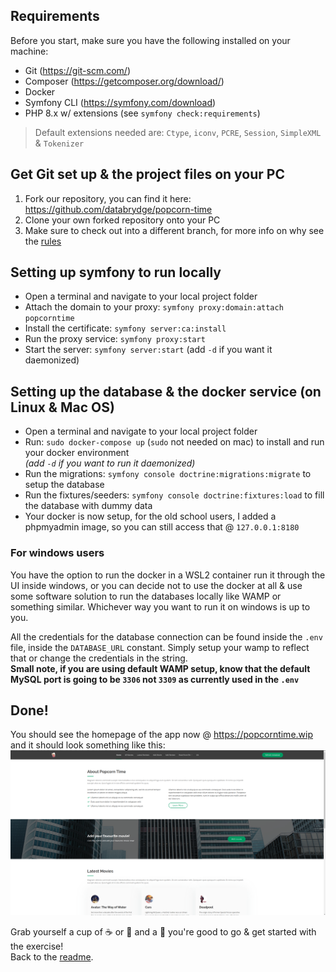 ## Requirements

Before you start, make sure you have the following installed on your machine:
- Git (https://git-scm.com/)
- Composer (https://getcomposer.org/download/)
- Docker
- Symfony CLI (https://symfony.com/download)
- PHP 8.x w/ extensions (see `symfony check:requirements`)<br/>
> Default extensions needed are:  `Ctype`, `iconv`, `PCRE`, `Session`, `SimpleXML` & `Tokenizer`


## Get Git set up & the project files on your PC
1. Fork our repository, you can find it here: https://github.com/databrydge/popcorn-time
2. Clone your own forked repository onto your PC
3. Make sure to check out into a different branch, for more info on why see the [rules](README.md#assignment-rules-for-submission)


## Setting up symfony to run locally
- Open a terminal and navigate to your local project folder
- Attach the domain to your proxy: `symfony proxy:domain:attach popcorntime`
- Install the certificate: `symfony server:ca:install`
- Run the proxy service: `symfony proxy:start`
- Start the server: `symfony server:start` (add `-d` if you want it daemonized)



## Setting up the database & the docker service (on Linux & Mac OS)

- Open a terminal and navigate to your local project folder
- Run: `sudo docker-compose up` (`sudo` not needed on mac) to install and run your docker environment <br/>
  *(add `-d` if you want to run it daemonized)*
- Run the migrations: `symfony console doctrine:migrations:migrate` to setup the database
- Run the fixtures/seeders: `symfony console doctrine:fixtures:load` to fill the database with dummy data
- Your docker is now setup, for the old school users, I added a phpmyadmin image, so you can still access that @ `127.0.0.1:8180`

### For windows users
You have the option to run the docker in a WSL2 container run it through the UI inside windows, or you can decide not to use the docker at all & use some software solution to run the databases locally like WAMP or something similar. Whichever way you want to run it on windows is up to you.

All the credentials for the database connection can be found inside the `.env` file, inside the `DATABASE_URL` constant. Simply setup your wamp to reflect that or change the credentials in the string. <br/>
**Small note, if you are using default WAMP setup, know that the default MySQL port is going to be `3306` not `3309` as currently used in the `.env`**


## Done!
You should see the homepage of the app now @ https://popcorntime.wip and it should look something like this:
![Homepage preview screenshot](public/assets/img/homepage.png)


Grab yourself a cup of :coffee: or :tea: and a :cookie: you're good to go & get started with the exercise!<br/>
Back to the [readme](README.md).
